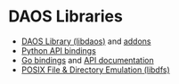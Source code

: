 # DAOS Libraries

- <a href="api/README.md">DAOS Library (libdaos)</a> and <a href="addons/README.md">addons</a>
- <a href="/src/utils/py/README.md">Python API bindings</a>
- <a href="https://github.com/daos-stack/go-daos">Go bindings</a> and <a href="https://godoc.org/github.com/daos-stack/go-daos/pkg/daos">API documentation</a>
- <a href="dfs/README.md">POSIX File & Directory Emulation (libdfs)</a>
